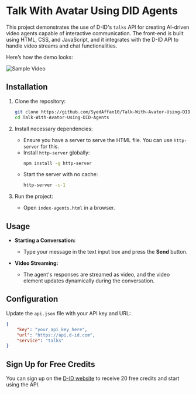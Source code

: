 # Talk With Avatar Using DID Agents

This project demonstrates the use of D-ID's `talks` API for creating AI-driven video agents capable of interactive communication. The front-end is built using HTML, CSS, and JavaScript, and it integrates with the D-ID API to handle video streams and chat functionalities.

Here’s how the demo looks:

![Sample Video](Sample-Video.gif)

## Installation

1. Clone the repository:
    ```bash
    git clone https://github.com/SyedAffan10/Talk-With-Avator-Using-DID-Agents.git
    cd Talk-With-Avator-Using-DID-Agents
    ```

2. Install necessary dependencies:
   - Ensure you have a server to serve the HTML file. You can use `http-server` for this.
   - Install `http-server` globally:
     ```bash
     npm install -g http-server
     ```
   - Start the server with no cache:
     ```bash
     http-server -c-1
     ```

3. Run the project:
   - Open `index-agents.html` in a browser.

## Usage

- **Starting a Conversation:**
  - Type your message in the text input box and press the **Send** button.

- **Video Streaming:**
  - The agent's responses are streamed as video, and the video element updates dynamically during the conversation.

## Configuration

Update the `api.json` file with your API key and URL:
```json
{
    "key": "your_api_key_here",
    "url": "https://api.d-id.com",
    "service": "talks"
}
```

## Sign Up for Free Credits

You can sign up on the [D-ID website](https://www.d-id.com/) to receive 20 free credits and start using the API.
